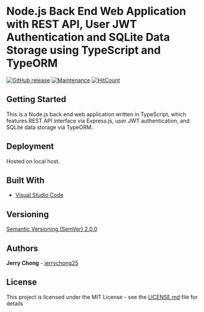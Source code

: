 # Node.js Back End Web Application with REST API, User JWT Authentication and SQLite Data Storage using TypeScript and TypeORM

[![GitHub release](https://img.shields.io/github/release/jerrychong25/node-express-sqlite-jwt-typescript-typeorm.svg)](https://gitHub.com/jerrychong25/node-express-sqlite-jwt-typescript-typeorm/releases/)
[![Maintenance](https://img.shields.io/badge/Maintained%3F-yes-green.svg)](https://github.com/jerrychong25/node-express-sqlite-jwt-typescript-typeorm/graphs/commit-activity)
[![HitCount](http://hits.dwyl.com/jerrychong25/node-express-sqlite-jwt-typescript-typeorm.svg)](http://hits.dwyl.com/jerrychong25/node-express-sqlite-jwt-typescript-typeorm)

## Getting Started

This is a Node.js back end web application written in TypeScript, which features REST API interface via Express.js, user JWT authentication, and SQLite data storage via TypeORM.

## Deployment

Hosted on local host.

## Built With

* [Visual Studio Code](https://code.visualstudio.com/)

## Versioning

[Semantic Versioning (SemVer) 2.0.0](http://semver.org/)

## Authors

**Jerry Chong** - [jerrychong25](https://github.com/jerrychong25)

## License

This project is licensed under the MIT License - see the [LICENSE.md](LICENSE.md) file for details
